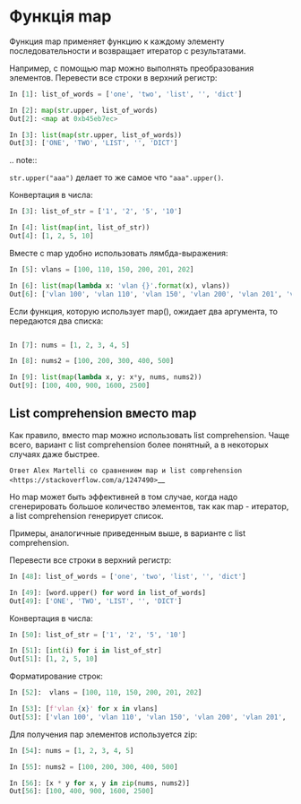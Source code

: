 # Функція map

Функция map применяет функцию к каждому элементу последовательности и
возвращает итератор с результатами.

Например, с помощью map можно выполнять преобразования элементов.
Перевести все строки в верхний регистр:

```python
In [1]: list_of_words = ['one', 'two', 'list', '', 'dict']

In [2]: map(str.upper, list_of_words)
Out[2]: <map at 0xb45eb7ec>

In [3]: list(map(str.upper, list_of_words))
Out[3]: ['ONE', 'TWO', 'LIST', '', 'DICT']
```

.. note::

``str.upper("aaa")`` делает то же самое что ``"aaa".upper()``.

Конвертация в числа:

```python
In [3]: list_of_str = ['1', '2', '5', '10']

In [4]: list(map(int, list_of_str))
Out[4]: [1, 2, 5, 10]
```

Вместе с map удобно использовать лямбда-выражения:

```python
In [5]: vlans = [100, 110, 150, 200, 201, 202]

In [6]: list(map(lambda x: 'vlan {}'.format(x), vlans))
Out[6]: ['vlan 100', 'vlan 110', 'vlan 150', 'vlan 200', 'vlan 201', 'vlan 202']
```

Если функция, которую использует map(), ожидает два аргумента, то
передаются два списка:

```python

In [7]: nums = [1, 2, 3, 4, 5]

In [8]: nums2 = [100, 200, 300, 400, 500]

In [9]: list(map(lambda x, y: x*y, nums, nums2))
Out[9]: [100, 400, 900, 1600, 2500]
```

## List comprehension вместо map

Как правило, вместо map можно использовать list comprehension. Чаще
всего, вариант с list comprehension более понятный, а в некоторых
случаях даже быстрее.

`Ответ Alex Martelli со сравнением map и list
comprehension <https://stackoverflow.com/a/1247490>`__

Но map может быть эффективней в том случае, когда надо сгенерировать
большое количество элементов, так как map - итератор, а list
comprehension генерирует список.

Примеры, аналогичные приведенным выше, в варианте с list comprehension.

Перевести все строки в верхний регистр:

```python
In [48]: list_of_words = ['one', 'two', 'list', '', 'dict']

In [49]: [word.upper() for word in list_of_words]
Out[49]: ['ONE', 'TWO', 'LIST', '', 'DICT']
```

Конвертация в числа:

```python
In [50]: list_of_str = ['1', '2', '5', '10']

In [51]: [int(i) for i in list_of_str]
Out[51]: [1, 2, 5, 10]
```

Форматирование строк:

```python
In [52]:  vlans = [100, 110, 150, 200, 201, 202]

In [53]: [f'vlan {x}' for x in vlans]
Out[53]: ['vlan 100', 'vlan 110', 'vlan 150', 'vlan 200', 'vlan 201', 'vlan 202']
```

Для получения пар элементов используется zip:

```python
In [54]: nums = [1, 2, 3, 4, 5]

In [55]: nums2 = [100, 200, 300, 400, 500]

In [56]: [x * y for x, y in zip(nums, nums2)]
Out[56]: [100, 400, 900, 1600, 2500]
```
